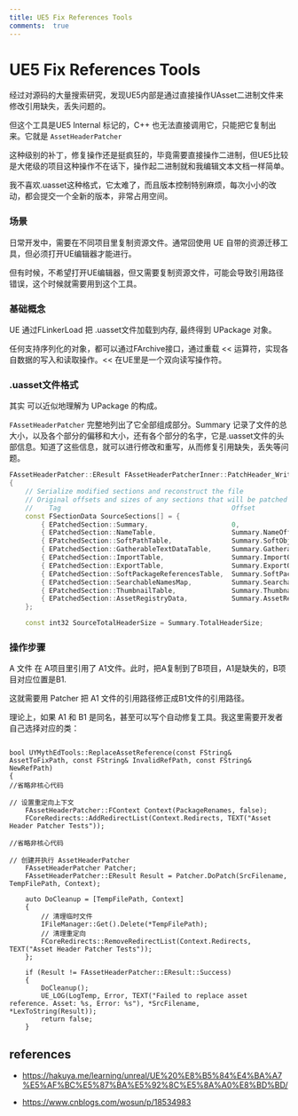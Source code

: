 ```yaml
---
title: UE5 Fix References Tools
comments:  true
---
```


# UE5 Fix References Tools

经过对源码的大量搜索研究，发现UE5内部是通过直接操作UAsset二进制文件来修改引用缺失，丢失问题的。

但这个工具是UE5 Internal 标记的，C++ 也无法直接调用它，只能把它复制出来。它就是 `AssetHeaderPatcher`

这种级别的补丁，修复操作还是挺疯狂的，毕竟需要直接操作二进制，但UE5比较是大佬级的项目这种操作不在话下，操作起二进制就和我编辑文本文档一样简单。

我不喜欢.uasset这种格式，它太难了，而且版本控制特别麻烦，每次小小的改动，都会提交一个全新的版本，非常占用空间。

### 场景

日常开发中，需要在不同项目里复制资源文件。通常回使用 UE 自带的资源迁移工具，但必须打开UE编辑器才能进行。

但有时候，不希望打开UE编辑器，但又需要复制资源文件，可能会导致引用路径错误，这个时候就需要用到这个工具。

### 基础概念

UE 通过FLinkerLoad 把 .uasset文件加载到内存, 最终得到 UPackage 对象。
 
任何支持序列化的对象，都可以通过FArchive接口，通过重载 << 运算符，实现各自数据的写入和读取操作。<< 在UE里是一个双向读写操作符。

### .uasset文件格式

其实 可以近似地理解为 UPackage 的构成。

`FAssetHeaderPatcher` 完整地列出了它全部组成部分。Summary 记录了文件的总大小，以及各个部分的偏移和大小，还有各个部分的名字，它是.uasset文件的头部信息。知道了这些信息，就可以进行修改和重写，从而修复引用缺失，丢失等问题。

```cpp
FAssetHeaderPatcher::EResult FAssetHeaderPatcherInner::PatchHeader_WriteDestinationFile()
{
	// Serialize modified sections and reconstruct the file	
	// Original offsets and sizes of any sections that will be patched
	//	  Tag											Offset									Size												bRequired
	const FSectionData SourceSections[] = {
		{ EPatchedSection::Summary,						0,										HeaderInformation.SummarySize,						true	},
		{ EPatchedSection::NameTable,					Summary.NameOffset,						HeaderInformation.NameTableSize,					true	},
		{ EPatchedSection::SoftPathTable,				Summary.SoftObjectPathsOffset,			HeaderInformation.SoftObjectPathListSize,			false	},
		{ EPatchedSection::GatherableTextDataTable,		Summary.GatherableTextDataOffset,		HeaderInformation.GatherableTextDataSize,			false	},
		{ EPatchedSection::ImportTable,					Summary.ImportOffset,					HeaderInformation.ImportTableSize,					true	},
		{ EPatchedSection::ExportTable,					Summary.ExportOffset,					HeaderInformation.ExportTableSize,					true	},
		{ EPatchedSection::SoftPackageReferencesTable,	Summary.SoftPackageReferencesOffset,	HeaderInformation.SoftPackageReferencesListSize,	false	},
		{ EPatchedSection::SearchableNamesMap,			Summary.SearchableNamesOffset,			HeaderInformation.SearchableNamesMapSize,			false	},
		{ EPatchedSection::ThumbnailTable,				Summary.ThumbnailTableOffset,			HeaderInformation.ThumbnailTableSize,				false	},
		{ EPatchedSection::AssetRegistryData,			Summary.AssetRegistryDataOffset,		AssetRegistryData.SectionSize,						true	},
	};

	const int32 SourceTotalHeaderSize = Summary.TotalHeaderSize;
 ```   

### 操作步骤

A 文件 在 A项目里引用了 A1文件。此时，把A复制到了B项目，A1是缺失的，B项目对应位置是B1.

这就需要用 Patcher 把 A1 文件的引用路径修正成B1文件的引用路径。

理论上，如果 A1 和 B1 是同名，甚至可以写个自动修复工具。我这里需要开发者自己选择对应的类：


```cpp{7-8,13-14}

bool UYMythEdTools::ReplaceAssetReference(const FString& AssetToFixPath, const FString& InvalidRefPath, const FString& NewRefPath)
{
//省略非核心代码

// 设置重定向上下文
	FAssetHeaderPatcher::FContext Context(PackageRenames, false);
	FCoreRedirects::AddRedirectList(Context.Redirects, TEXT("Asset Header Patcher Tests"));

//省略非核心代码

// 创建并执行 AssetHeaderPatcher
	FAssetHeaderPatcher Patcher;
	FAssetHeaderPatcher::EResult Result = Patcher.DoPatch(SrcFilename, TempFilePath, Context);

    auto DoCleanup = [TempFilePath, Context]
	{
		// 清理临时文件
		IFileManager::Get().Delete(*TempFilePath);
		// 清理重定向
		FCoreRedirects::RemoveRedirectList(Context.Redirects, TEXT("Asset Header Patcher Tests"));
	};

	if (Result != FAssetHeaderPatcher::EResult::Success)
	{
		DoCleanup();
		UE_LOG(LogTemp, Error, TEXT("Failed to replace asset reference. Asset: %s, Error: %s"), *SrcFilename, *LexToString(Result));
		return false;
	}

 ```   

## references

- https://hakuya.me/learning/unreal/UE%20%E8%B5%84%E4%BA%A7%E5%AF%BC%E5%87%BA%E5%92%8C%E5%8A%A0%E8%BD%BD/

- https://www.cnblogs.com/wosun/p/18534983
